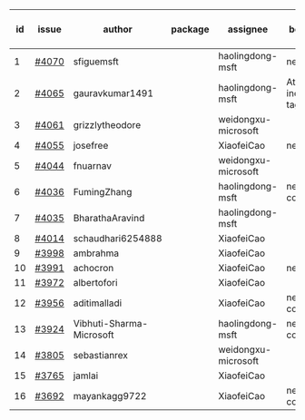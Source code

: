 | id | issue | author | package | assignee | bot advice | created date of issue | target release date | date from target |
| ------ | ------ | ------ | ------ | ------ | ------ | ------ | ------ | :-----: |
| 1 | [#4070](https://github.com/Azure/sdk-release-request/issues/4070) | sfiguemsft |  | haolingdong-msft | new issue. | 04-20 | 05-26 |  |
| 2 | [#4065](https://github.com/Azure/sdk-release-request/issues/4065) | gauravkumar1491 |  | haolingdong-msft | Attention to inconsistent tag | 04-18 | 05-26 |  |
| 3 | [#4061](https://github.com/Azure/sdk-release-request/issues/4061) | grizzlytheodore |  | weidongxu-microsoft |  | 04-18 | 05-26 |  |
| 4 | [#4055](https://github.com/Azure/sdk-release-request/issues/4055) | josefree |  | XiaofeiCao | new issue. | 04-18 | 05-26 |  |
| 5 | [#4044](https://github.com/Azure/sdk-release-request/issues/4044) | fnuarnav |  | weidongxu-microsoft |  | 04-13 | 04-28 |  |
| 6 | [#4036](https://github.com/Azure/sdk-release-request/issues/4036) | FumingZhang |  | haolingdong-msft | new comment. | 04-13 | 04-28 |  |
| 7 | [#4035](https://github.com/Azure/sdk-release-request/issues/4035) | BharathaAravind |  | haolingdong-msft |  | 04-12 | 04-28 |  |
| 8 | [#4014](https://github.com/Azure/sdk-release-request/issues/4014) | schaudhari6254888 |  | XiaofeiCao |  | 04-04 | 04-28 |  |
| 9 | [#3998](https://github.com/Azure/sdk-release-request/issues/3998) | ambrahma |  | XiaofeiCao |  | 03-27 | 04-28 |  |
| 10 | [#3991](https://github.com/Azure/sdk-release-request/issues/3991) | achocron |  | XiaofeiCao | new issue. | 03-24 | 04-28 |  |
| 11 | [#3972](https://github.com/Azure/sdk-release-request/issues/3972) | albertofori |  | XiaofeiCao |  | 03-22 | 04-28 |  |
| 12 | [#3956](https://github.com/Azure/sdk-release-request/issues/3956) | aditimalladi |  | XiaofeiCao | new comment. | 03-21 | 04-28 |  |
| 13 | [#3924](https://github.com/Azure/sdk-release-request/issues/3924) | Vibhuti-Sharma-Microsoft |  | haolingdong-msft | new comment. | 03-10 | 05-04 |  |
| 14 | [#3805](https://github.com/Azure/sdk-release-request/issues/3805) | sebastianrex |  | weidongxu-microsoft |  | 02-15 | 03-24 |  |
| 15 | [#3765](https://github.com/Azure/sdk-release-request/issues/3765) | jamlai |  | XiaofeiCao |  | 02-10 | 03-24 |  |
| 16 | [#3692](https://github.com/Azure/sdk-release-request/issues/3692) | mayankagg9722 |  | XiaofeiCao | new comment. | 01-24 | 02-24 |  |
